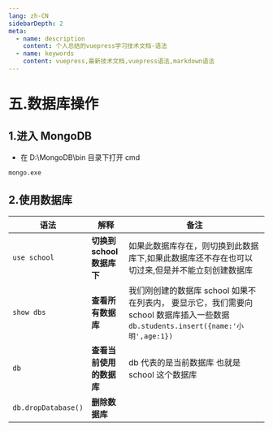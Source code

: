 ```yaml
---
lang: zh-CN
sidebarDepth: 2
meta:
  - name: description
    content: 个人总结的vuepress学习技术文档-语法
  - name: keywords
    content: vuepress,最新技术文档,vuepress语法,markdown语法
---
```


# 五.数据库操作

## 1.进入 MongoDB

- 在 D:\MongoDB\bin 目录下打开 cmd

```sh
mongo.exe
```

## 2.使用数据库

| 语法                | 解释                       | 备注                                                                                                                                |
| ------------------- | -------------------------- | ----------------------------------------------------------------------------------------------------------------------------------- |
| `use school`        | **切换到 school 数据库下** | 如果此数据库存在，则切换到此数据库下,如果此数据库还不存在也可以切过来,但是并不能立刻创建数据库                                      |
| `show dbs`          | **查看所有数据库**         | 我们刚创建的数据库 school 如果不在列表内， 要显示它，我们需要向 school 数据库插入一些数据 `db.students.insert({name:'小明',age:1})` |
| `db`                | **查看当前使用的数据库**   | db 代表的是当前数据库 也就是 school 这个数据库                                                                                      |
| `db.dropDatabase()` | **删除数据库**             |
